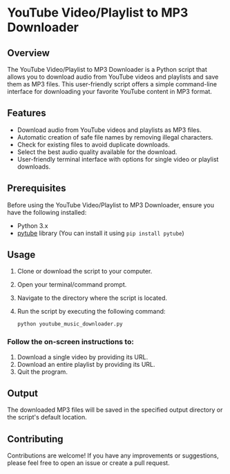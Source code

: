 # YouTube Video/Playlist to MP3 Downloader

## Overview

The YouTube Video/Playlist to MP3 Downloader is a Python script that allows you to download audio from YouTube videos and playlists and save them as MP3 files. This user-friendly script offers a simple command-line interface for downloading your favorite YouTube content in MP3 format.

## Features

- Download audio from YouTube videos and playlists as MP3 files.
- Automatic creation of safe file names by removing illegal characters.
- Check for existing files to avoid duplicate downloads.
- Select the best audio quality available for the download.
- User-friendly terminal interface with options for single video or playlist downloads.

## Prerequisites

Before using the YouTube Video/Playlist to MP3 Downloader, ensure you have the following installed:

- Python 3.x
- [pytube](https://github.com/pytube/pytube) library (You can install it using `pip install pytube`)

## Usage

1. Clone or download the script to your computer.

2. Open your terminal/command prompt.

3. Navigate to the directory where the script is located.

4. Run the script by executing the following command:

   ```bash
   python youtube_music_downloader.py

### Follow the on-screen instructions to:

1. Download a single video by providing its URL.
2. Download an entire playlist by providing its URL.
3. Quit the program.

## Output
The downloaded MP3 files will be saved in the specified output directory or the script's default location.

## Contributing
Contributions are welcome! If you have any improvements or suggestions, please feel free to open an issue or create a pull request.
